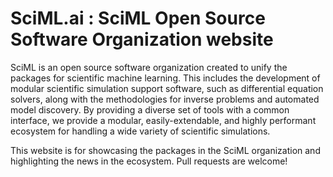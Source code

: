 # SciML.ai : SciML Open Source Software Organization website

SciML is an open source software organization created to unify the packages for scientific machine learning. This includes the development of modular scientific simulation support software, such as differential equation solvers, along with the methodologies for inverse problems and automated model discovery. By providing a diverse set of tools with a common interface, we provide a modular, easily-extendable, and highly performant ecosystem for handling a wide variety of scientific simulations.

This website is for showcasing the packages in the SciML organization and highlighting the news in the ecosystem. Pull requests are welcome!
